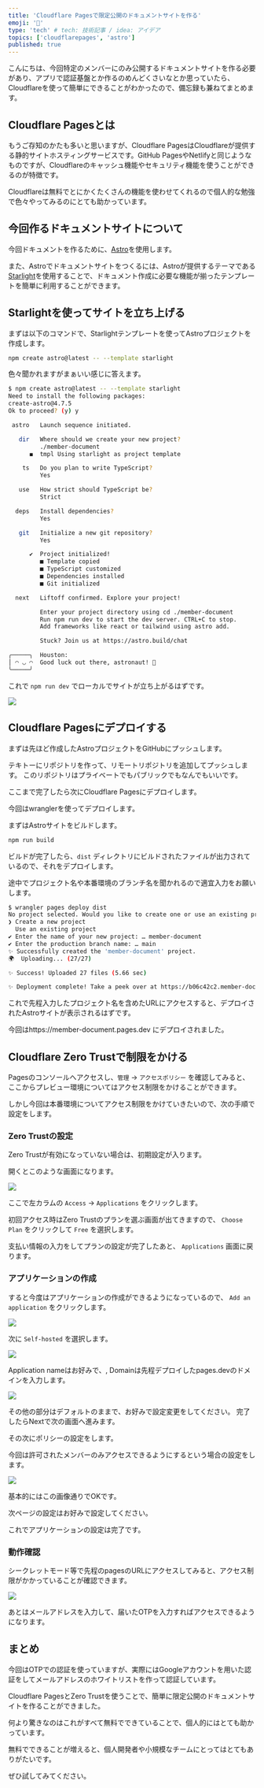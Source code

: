 ```yaml
---
title: 'Cloudflare Pagesで限定公開のドキュメントサイトを作る'
emoji: '📑'
type: 'tech' # tech: 技術記事 / idea: アイデア
topics: ['cloudflarepages', 'astro']
published: true
---
```


こんにちは、今回特定のメンバーにのみ公開するドキュメントサイトを作る必要があり、アプリで認証基盤とか作るのめんどくさいなとか思っていたら、Cloudflareを使って簡単にできることがわかったので、備忘録も兼ねてまとめます。

## Cloudflare Pagesとは

もうご存知のかたも多いと思いますが、Cloudflare PagesはCloudflareが提供する静的サイトホスティングサービスです。GitHub PagesやNetlifyと同じようなものですが、Cloudflareのキャッシュ機能やセキュリティ機能を使うことができるのが特徴です。

Cloudflareは無料でとにかくたくさんの機能を使わせてくれるので個人的な勉強で色々やってみるのにとても助かっています。

## 今回作るドキュメントサイトについて

今回ドキュメントを作るために、[Astro](https://astro.build/)を使用します。

また、Astroでドキュメントサイトをつくるには、Astroが提供するテーマである[Starlight](https://starlight.astro.build/ja/)を使用することで、ドキュメント作成に必要な機能が揃ったテンプレートを簡単に利用することができます。

## Starlightを使ってサイトを立ち上げる

まずは以下のコマンドで、Starlightテンプレートを使ってAstroプロジェクトを作成します。

```bash
npm create astro@latest -- --template starlight
```

色々聞かれますがまぁいい感じに答えます。

```bash
$ npm create astro@latest -- --template starlight
Need to install the following packages:
create-astro@4.7.5
Ok to proceed? (y) y

 astro   Launch sequence initiated.

   dir   Where should we create your new project?
         ./member-document
      ◼  tmpl Using starlight as project template

    ts   Do you plan to write TypeScript?
         Yes

   use   How strict should TypeScript be?
         Strict

  deps   Install dependencies?
         Yes

   git   Initialize a new git repository?
         Yes

      ✔  Project initialized!
         ■ Template copied
         ■ TypeScript customized
         ■ Dependencies installed
         ■ Git initialized

  next   Liftoff confirmed. Explore your project!

         Enter your project directory using cd ./member-document
         Run npm run dev to start the dev server. CTRL+C to stop.
         Add frameworks like react or tailwind using astro add.

         Stuck? Join us at https://astro.build/chat

╭─────╮  Houston:
│ ◠ ◡ ◠  Good luck out there, astronaut! 🚀
╰─────╯
```

これで `npm run dev` でローカルでサイトが立ち上がるはずです。

![](/images/398aaec84144e8_2024-03-26-13-17-05.png)

## Cloudflare Pagesにデプロイする

まずは先ほど作成したAstroプロジェクトをGitHubにプッシュします。

テキトーにリポジトリを作って、リモートリポジトリを追加してプッシュします。
このリポジトリはプライベートでもパブリックでもなんでもいいです。

ここまで完了したら次にCloudflare Pagesにデプロイします。

今回はwranglerを使ってデプロイします。

まずはAstroサイトをビルドします。

```bash
npm run build
```

ビルドが完了したら、`dist` ディレクトリにビルドされたファイルが出力されているので、それをデプロイします。

途中でプロジェクト名や本番環境のブランチ名を聞かれるので適宜入力をお願いします。

```bash
$ wrangler pages deploy dist
No project selected. Would you like to create one or use an existing project?
❯ Create a new project
  Use an existing project
✔ Enter the name of your new project: … member-document
✔ Enter the production branch name: … main
✨ Successfully created the 'member-document' project.
🌍  Uploading... (27/27)

✨ Success! Uploaded 27 files (5.66 sec)

✨ Deployment complete! Take a peek over at https://b06c42c2.member-document.pages.dev
```

これで先程入力したプロジェクト名を含めたURLにアクセスすると、デプロイされたAstroサイトが表示されるはずです。

今回はhttps://member-document.pages.dev にデプロイされました。

## Cloudflare Zero Trustで制限をかける

Pagesのコンソールへアクセスし、`管理` → `アクセスポリシー` を確認してみると、ここからプレビュー環境についてはアクセス制限をかけることができます。

しかし今回は本番環境についてアクセス制限をかけていきたいので、次の手順で設定をします。

### Zero Trustの設定

Zero Trustが有効になっていない場合は、初期設定が入ります。

開くとこのような画面になります。

![](/images/398aaec84144e8_2024-03-26-13-41-11.png)

ここで左カラムの `Access` → `Applications` をクリックします。

初回アクセス時はZero Trustのプランを選ぶ画面が出てきますので、 `Choose Plan` をクリックして `Free` を選択します。

支払い情報の入力をしてプランの設定が完了したあと、 `Applications` 画面に戻ります。

### アプリケーションの作成

すると今度はアプリケーションの作成ができるようになっているので、 `Add an application` をクリックします。

![](/images/398aaec84144e8_2024-03-26-13-44-20.png)

次に `Self-hosted` を選択します。

![](/images/398aaec84144e8_2024-03-26-13-54-53.png)

Application nameはお好みで、, Domainは先程デプロイしたpages.devのドメインを入力します。

![](/images/398aaec84144e8_2024-03-26-13-57-57.png)

その他の部分はデフォルトのままで、お好みで設定変更をしてください。
完了したらNextで次の画面へ進みます。

その次にポリシーの設定をします。

今回は許可されたメンバーのみアクセスできるようにするという場合の設定をします。

![](/images/398aaec84144e8_2024-03-26-14-01-20.png)

基本的にはこの画像通りでOKです。

次ページの設定はお好みで設定してください。

これでアプリケーションの設定は完了です。

### 動作確認

シークレットモード等で先程のpagesのURLにアクセスしてみると、アクセス制限がかかっていることが確認できます。

![](/images/398aaec84144e8_2024-03-26-14-11-36.png)

あとはメールアドレスを入力して、届いたOTPを入力すればアクセスできるようになります。

## まとめ

今回はOTPでの認証を使っていますが、実際にはGoogleアカウントを用いた認証をしてメールアドレスのホワイトリストを作って認証しています。

Cloudflare PagesとZero Trustを使うことで、簡単に限定公開のドキュメントサイトを作ることができました。

何より驚きなのはこれがすべて無料でできていることで、個人的にはとても助かっています。

無料でできることが増えると、個人開発者や小規模なチームにとってはとてもありがたいです。

ぜひ試してみてください。
